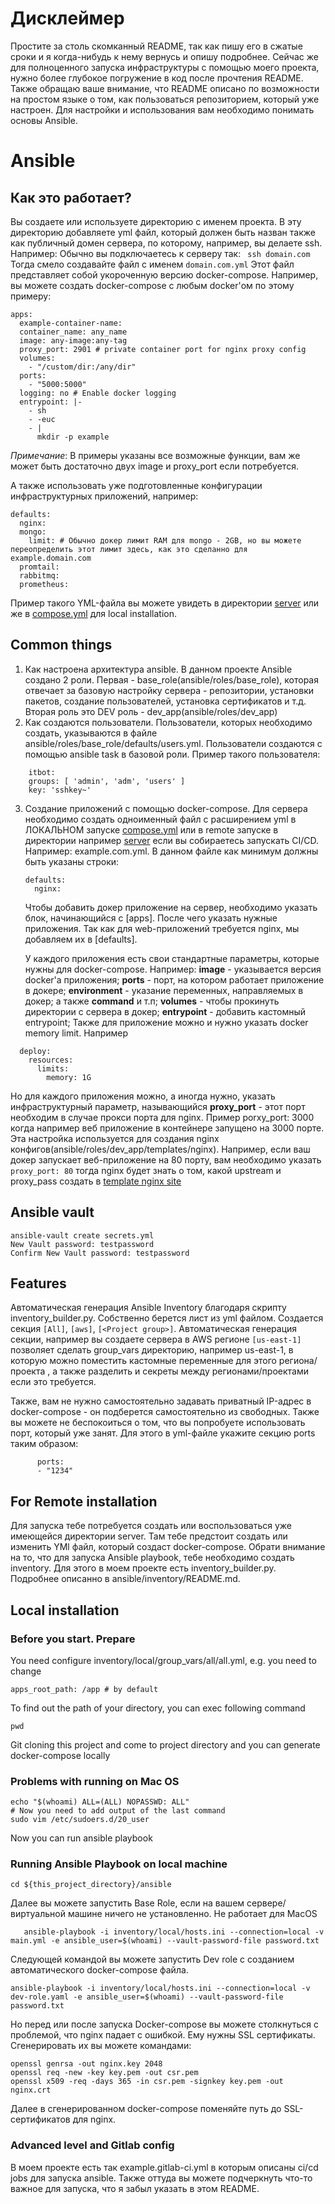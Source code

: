 # Дисклеймер
Простите за столь скомканный README, так как пишу его в сжатые сроки и я когда-нибудь к нему вернусь и опишу подробнее.
Сейчас же для полноценного запуска инфраструктуры с помощью моего проекта, нужно более глубокое погружение в код после прочтения README.
Также обращаю ваше внимание, что README описано по возможности на простом языке о том, как пользоваться репозиторием, который
уже настроен. Для настройки и использования вам необходимо понимать основы Ansible.

# Ansible


## Как это работает?
Вы создаете или используете директорию с именем проекта. В эту директорию добавляете yml файл, который должен быть назван
также как публичный домен сервера, по которому, например, вы делаете ssh. Например:
Обычно вы подключаетесь к серверу так:
` ssh domain.com`
Тогда смело создавайте файл с именем `domain.com.yml`
Этот файл представляет собой укороченную версию docker-compose. Например, вы можете создать docker-compose с любым docker'ом по этому примеру:
```
apps:
  example-container-name:
  container_name: any_name
  image: any-image:any-tag
  proxy_port: 2901 # private container port for nginx proxy config
  volumes:
    - "/custom/dir:/any/dir"
  ports:
    - "5000:5000"
  logging: no # Enable docker logging
  entrypoint: |-
    - sh
    - -euc
    - |
      mkdir -p example
```
*Примечание*: В примеры указаны все возможные функции, вам же может быть достаточно двух image и proxy_port если потребуется.

А также использовать уже подготовленные конфигурации инфраструктурных приложений, например:
```
defaults:
  nginx:
  mongo:
    limit: # Обычно докер лимит RAM для mongo - 2GB, но вы можете переопределить этот лимит здесь, как это сделанно для example.domain.com
  promtail:
  rabbitmq:
  prometheus:
```
Пример такого YML-файла вы можете увидеть в директории [server](https://github.com/mxgreen29/ansible-docker-compose/tree/main/server) или же в [compose.yml](https://github.com/mxgreen29/ansible-docker-compose/blob/main/ansible/inventory/local/group_vars/all/compose.yml) для local installation.

## Common things
1. Как настроена архитектура ansible.
   В данном проекте Ansible создано 2 роли. Первая - base_role(ansible/roles/base_role), которая отвечает за базовую настройку сервера - репозитории, установки пакетов,
   создание пользователей, установка сертификатов и т.д. Вторая роль это DEV роль - dev_app(ansible/roles/dev_app)
2. Как создаются пользователи.
   Пользователи, которых необходимо создать, указываются в файле ansible/roles/base_role/defaults/users.yml. Пользователи создаются с помощью
   ansible task в базовой роли.
   Пример такого пользователя:
```
    itbot:
    groups: [ 'admin', 'adm', 'users' ]
    key: 'sshkey~'
```

3. Создание приложений с помощью docker-compose.
   Для сервера необходимо создать одноименный файл с расширением yml в ЛОКАЛЬНОМ запуске [compose.yml](https://github.com/mxgreen29/ansible-docker-compose/blob/main/ansible/inventory/local/group_vars/all/compose.yml)
   или в remote запуске в директории например [server](https://github.com/mxgreen29/ansible-docker-compose/tree/main/server) если вы собираетесь запускать CI/CD.
   Например:
   example.com.yml. В данном файле как минимум должны быть указаны строки:
    ```
    defaults:
      nginx:
    ```
   Чтобы добавить докер приложение на сервер, необходимо указать блок, начинающийся с [apps]. После чего указать нужные приложения.
   Так как для web-приложений требуется nginx, мы добавляем их в [defaults].

   У каждого приложения есть свои стандартные параметры, которые нужны для docker-compose. Например:
   **image** - указывается версия docker'а приложения; **ports** - порт, на котором работает приложение в докере; **environment** - указание переменных, направляемых в докер; а также **command** и т.п; **volumes** - чтобы прокинуть директории с сервера в докер; **entrypoint** - добавить кастомный entrypoint; Также для приложение можно и нужно указать docker memory limit. Например

```
  deploy:
    resources:
      limits:
        memory: 1G
```

Но для каждого приложения можно, а иногда нужно, указать инфраструктурный параметр, называющийся **proxy_port** - этот порт необходим в случае прокси порта для nginx. Пример porxy_port: 3000 когда например веб приложение в контейнере запущено на 3000 порте. Эта настройка используется для создания nginx конфигов(ansible/roles/dev_app/templates/nginx).
Например, если ваш докер запускает веб-приложение на 80 порту, вам необходимо указать
`proxy_port: 80` тогда nginx будет знать о том, какой upstream и proxy_pass создать в [template nginx site](https://github.com/mxgreen29/ansible-docker-compose/blob/main/ansible/roles/dev_app/templates/nginx/sites/site.conf.conf.j2)

## Ansible vault
```
ansible-vault create secrets.yml
New Vault password: testpassword
Confirm New Vault password: testpassword
```

## Features
Автоматическая генерация Ansible Inventory благодаря скрипту inventory_builder.py. Собственно берется лист из yml файлом.
Создается секция `[All]`, `[aws]`, `[<Project group>]`. Автоматическая генерация секции, например вы создаете сервера в 
AWS регионе `[us-east-1]`
позволяет сделать group_vars директорию, например us-east-1, в которую можно поместить кастомные переменные для этого региона/проекта ,
а также разделить и секреты между регионами/проектами если это требуется.

Также, вам не нужно самостоятельно задавать приватный IP-адрес в docker-compose - он подберется самостоятельно из свободных.
Также вы можете не беспокоиться о том, что вы попробуете использовать порт, который уже занят. Для этого в yml-файле 
укажите секцию ports таким образом:
```
      ports:
      - "1234"
```

## For Remote installation
Для запуска тебе потребуется создать или воспользоваться уже имеющейся директории server. Там тебе предстоит создать или 
изменить YMl файл, который создаст docker-compose. 
Обрати внимание на то, что для запуска Ansible playbook, тебе необходимо создать inventory. 
Для этого в моем проекте есть inventory_builder.py. Подробнее описанно в ansible/inventory/README.md.

## Local installation

### Before you start. Prepare
You need configure inventory/local/group_vars/all/all.yml, e.g. you need to change
```
apps_root_path: /app # by default
```
To find out the path of your directory, you can exec following command
```
pwd
```
Git cloning this project and come to project directory and you can generate docker-compose locally

### Problems with running on Mac OS
```
echo "$(whoami) ALL=(ALL) NOPASSWD: ALL"
# Now you need to add output of the last command
sudo vim /etc/sudoers.d/20_user
```
Now you can run ansible playbook

### Running Ansible Playbook on local machine
```
cd ${this_project_directory}/ansible
```
Далее вы можете запустить Base Role, если на вашем сервере/виртуальной машине ничего не установленно. Не работает для MacOS
```
   ansible-playbook -i inventory/local/hosts.ini --connection=local -v main.yml -e ansible_user=$(whoami) --vault-password-file password.txt
```
Следующей командой вы можете запустить Dev role с созданием автоматического docker-compose файла.
```
ansible-playbook -i inventory/local/hosts.ini --connection=local -v dev-role.yaml -e ansible_user=$(whoami) --vault-password-file password.txt
```
Но перед или после запуска Docker-compose вы можете столкнуться с проблемой, что nginx падает с ошибкой.
Ему нужны SSL сертификаты. Сгенерировать их вы можете командами:
```
openssl genrsa -out nginx.key 2048
openssl req -new -key key.pem -out csr.pem
openssl x509 -req -days 365 -in csr.pem -signkey key.pem -out nginx.crt
```
Далее в сгенерированном docker-compose поменяйте путь до SSL-сертификатов для nginx.

### Advanced level and Gitlab config
В моем проекте есть так example.gitlab-ci.yml в которым описаны ci/cd jobs для запуска ansible.
Также оттуда вы можете подчеркнуть что-то важное для запуска, что я забыл указать в этом README.
